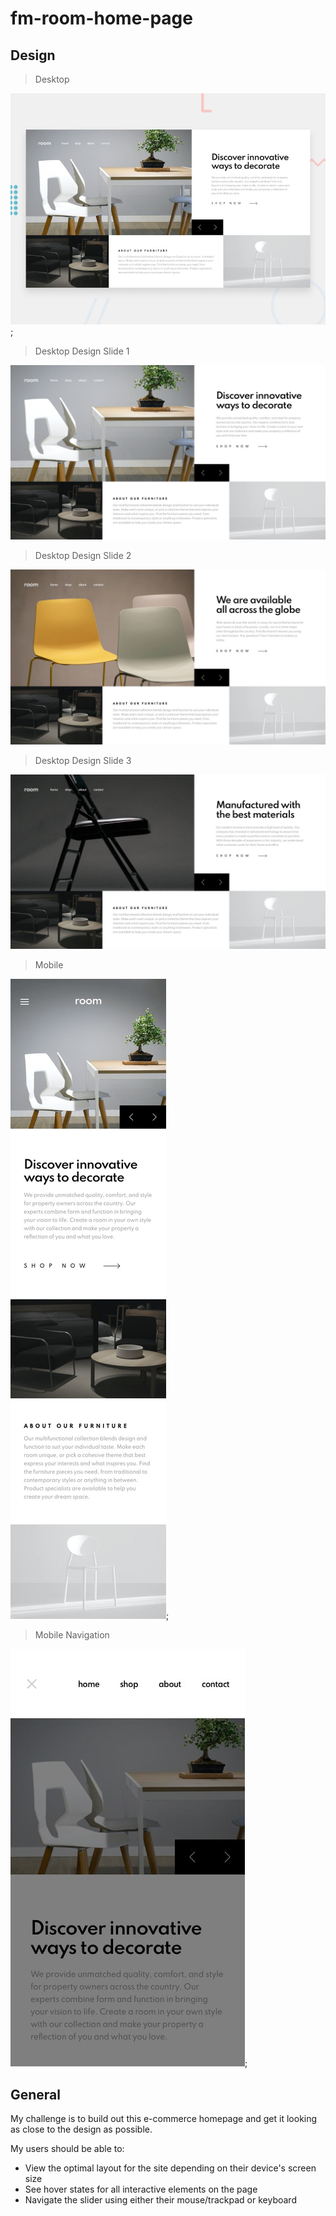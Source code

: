 # fm-room-home-page

## Design

> Desktop

![Desktop Design](./design/desktop-preview.jpg);

> Desktop Design Slide 1

![Desktop Design Slide 1](./design/desktop-design-slide-1.jpg)

> Desktop Design Slide 2

![Desktop Design Slide 2](./design/desktop-design-slide-2.jpg)

> Desktop Design Slide 3

![Desktop Design Slide 3](./design/desktop-design-slide-3.jpg)

> Mobile

![Mobile Design](./design/mobile-design.jpg);

> Mobile Navigation

![Mobile Navigation Design](./design/mobile-navigation.jpg);

## General

My challenge is to build out this e-commerce homepage and get it looking as close to the design as possible.

My users should be able to:

- View the optimal layout for the site depending on their device's screen size
- See hover states for all interactive elements on the page
- Navigate the slider using either their mouse/trackpad or keyboard